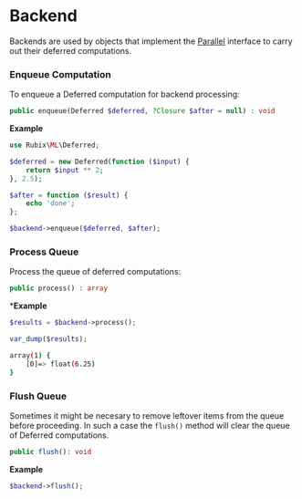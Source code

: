 # Backend
Backends are used by objects that implement the [Parallel](../parallel.md) interface to carry out their deferred computations.

### Enqueue Computation
To enqueue a Deferred computation for backend processing:
```php
public enqueue(Deferred $deferred, ?Closure $after = null) : void
```

**Example**

```php
use Rubix\ML\Deferred;

$deferred = new Deferred(function ($input) {
    return $input ** 2;
}, 2.5);

$after = function ($result) {
    echo 'done';
};

$backend->enqueue($deferred, $after);
```

### Process Queue
Process the queue of deferred computations:
```php
public process() : array
```

***Example**

```php
$results = $backend->process();

var_dump($results);
```

```sh
array(1) {
    [0]=> float(6.25)
}
```

### Flush Queue
Sometimes it might be necesary to remove leftover items from the queue before proceeding. In such a case the `flush()` method will clear the queue of Deferred computations.
```php
public flush(): void
```

**Example**

```php
$backend->flush();
```